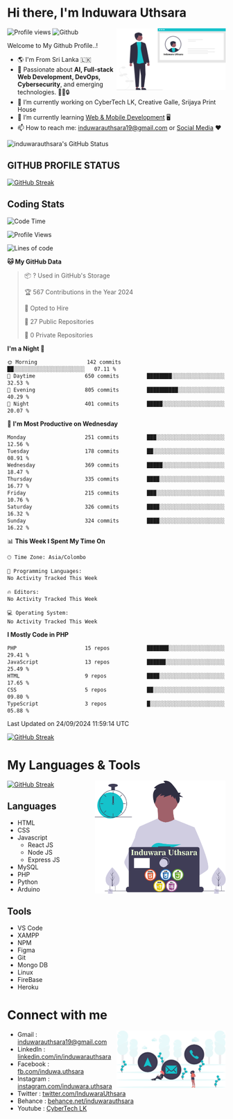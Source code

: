 # Hi there, I'm Induwara Uthsara
![Profile views](https://gpvc.arturio.dev/induwarauthsara)
![Github](https://img.shields.io/github/followers/induwarauthsara?label=Follow&style=social)
<img width="50%" align="right" alt="Induwara Uthsara's Profile" src="https://github.com/induwarauthsara/induwarauthsara/blob/main/images/profileInduwaraUthsara.svg" />

Welcome to My Github Profile..! 


- :earth_americas:	I'm From Sri Lanka :sri_lanka:
- 🚀 Passionate about **AI, Full-stack Web Development, DevOps, Cybersecurity**, and emerging technologies. 🤖🌐🔒
- 🔭 I’m currently working on CyberTech LK, Creative Galle, Srijaya Print House 
- 🌱 I’m currently learning [Web & Mobile Development](https://github.com/induwarauthsara/induwarauthsara/blob/main/README.md#my-languages--tools) :desktop_computer:
- 📫 How to reach me: [induwarauthsara19@gmail.com](mailto:induwarauthsara19@gmail.com) or [Social Media](https://github.com/induwarauthsara/induwarauthsara/blob/main/README.md#connect-with-me) :hearts:	

![induwarauthsara's GitHub Status](https://github-readme-stats.vercel.app/api?username=induwarauthsara&show_icons=true&theme=radical)


## GITHUB PROFILE STATUS
[![GitHub Streak](https://github-readme-streak-stats.herokuapp.com/?user=induwarauthsara&theme=dracula)](https://github.com/induwarauthsara)

## Coding Stats
<!--START_SECTION:waka-->
![Code Time](http://img.shields.io/badge/Code%20Time-157%20hrs%2019%20mins-blue)

![Profile Views](http://img.shields.io/badge/Profile%20Views-1-blue)

![Lines of code](https://img.shields.io/badge/From%20Hello%20World%20I%27ve%20Written-3.1%20million%20lines%20of%20code-blue)

**🐱 My GitHub Data** 

> 📦 ? Used in GitHub's Storage 
 > 
> 🏆 567 Contributions in the Year 2024
 > 
> 💼 Opted to Hire
 > 
> 📜 27 Public Repositories 
 > 
> 🔑 0 Private Repositories 
 > 
**I'm a Night 🦉** 

```text
🌞 Morning                142 commits         ██░░░░░░░░░░░░░░░░░░░░░░░   07.11 % 
🌆 Daytime                650 commits         ████████░░░░░░░░░░░░░░░░░   32.53 % 
🌃 Evening                805 commits         ██████████░░░░░░░░░░░░░░░   40.29 % 
🌙 Night                  401 commits         █████░░░░░░░░░░░░░░░░░░░░   20.07 % 
```
📅 **I'm Most Productive on Wednesday** 

```text
Monday                   251 commits         ███░░░░░░░░░░░░░░░░░░░░░░   12.56 % 
Tuesday                  178 commits         ██░░░░░░░░░░░░░░░░░░░░░░░   08.91 % 
Wednesday                369 commits         █████░░░░░░░░░░░░░░░░░░░░   18.47 % 
Thursday                 335 commits         ████░░░░░░░░░░░░░░░░░░░░░   16.77 % 
Friday                   215 commits         ███░░░░░░░░░░░░░░░░░░░░░░   10.76 % 
Saturday                 326 commits         ████░░░░░░░░░░░░░░░░░░░░░   16.32 % 
Sunday                   324 commits         ████░░░░░░░░░░░░░░░░░░░░░   16.22 % 
```


📊 **This Week I Spent My Time On** 

```text
🕑︎ Time Zone: Asia/Colombo

💬 Programming Languages: 
No Activity Tracked This Week

🔥 Editors: 
No Activity Tracked This Week

💻 Operating System: 
No Activity Tracked This Week
```

**I Mostly Code in PHP** 

```text
PHP                      15 repos            ███████░░░░░░░░░░░░░░░░░░   29.41 % 
JavaScript               13 repos            ██████░░░░░░░░░░░░░░░░░░░   25.49 % 
HTML                     9 repos             ████░░░░░░░░░░░░░░░░░░░░░   17.65 % 
CSS                      5 repos             ██░░░░░░░░░░░░░░░░░░░░░░░   09.80 % 
TypeScript               3 repos             █░░░░░░░░░░░░░░░░░░░░░░░░   05.88 % 
```




 Last Updated on 24/09/2024 11:59:14 UTC
<!--END_SECTION:waka-->
          

[![GitHub Streak](https://github-profile-trophy.vercel.app/?username=induwarauthsara&theme=juicyfresh)](https://github.com/induwarauthsara)


# My Languages & Tools
[![GitHub Streak](https://github-readme-stats.vercel.app/api/top-langs/?username=induwarauthsara)](https://github.com/induwarauthsara)
<img width="60%" align="right" alt="Induwara Uthsara's Programmer" src="https://github.com/induwarauthsara/induwarauthsara/blob/main/images/programmingInduwaraUthsara.svg" />

## Languages
* HTML
* CSS
* Javascript
  * React JS
  * Node JS
  * Express JS
* MySQL
* PHP
* Python
* Arduino

## Tools
* VS Code
* XAMPP
* NPM
* Figma
* Git
* Mongo DB
* Linux
* FireBase
* Heroku

# Connect with me
<img width="50%" align="right" alt="Induwara Uthsara's Contact Informations" src="https://github.com/induwarauthsara/induwarauthsara/blob/main/images/contactInduwaraUthsara.svg" />

- Gmail    : [induwarauthsara19@gmail.com](mailto:induwarauthsara19@gmail.com)
- LinkedIn : [linkedin.com/in/induwarauthsara](https://www.linkedin.com/in/induwarauthsara)
- Facebook : [fb.com/induwa.uthsara](https://web.facebook.com/induwa.uthsara/)
- Instagram : [instagram.com/induwara.uthsara](https://www.instagram.com/induwara.uthsara)
- Twitter : [twitter.com/InduwaraUthsara](https://twitter.com/InduwaraUthsara)
- Behance : [behance.net/induwarauthsara](https://www.behance.net/induwarauthsara)
- Youtube : [CyberTech LK](https://www.youtube.com/channel/UCWdK_TF8t8UA2uOmawuTKRg)
